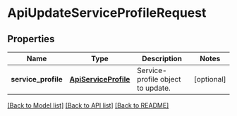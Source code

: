 # ApiUpdateServiceProfileRequest

## Properties
Name | Type | Description | Notes
------------ | ------------- | ------------- | -------------
**service_profile** | [**ApiServiceProfile**](ApiServiceProfile.md) | Service-profile object to update. | [optional] 

[[Back to Model list]](../README.md#documentation-for-models) [[Back to API list]](../README.md#documentation-for-api-endpoints) [[Back to README]](../README.md)


